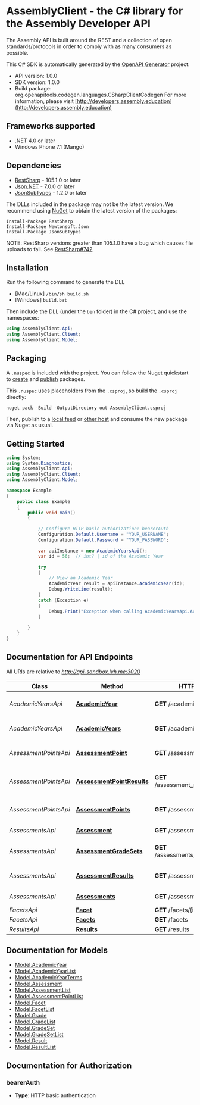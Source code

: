 # AssemblyClient - the C# library for the Assembly Developer API

The Assembly API is built around the REST and a collection of open standards/protocols in order to comply with as many consumers as possible.

This C# SDK is automatically generated by the [OpenAPI Generator](https://openapi-generator.tech) project:

- API version: 1.0.0
- SDK version: 1.0.0
- Build package: org.openapitools.codegen.languages.CSharpClientCodegen
    For more information, please visit [http://developers.assembly.education](http://developers.assembly.education)

<a name="frameworks-supported"></a>
## Frameworks supported
- .NET 4.0 or later
- Windows Phone 7.1 (Mango)

<a name="dependencies"></a>
## Dependencies
- [RestSharp](https://www.nuget.org/packages/RestSharp) - 105.1.0 or later
- [Json.NET](https://www.nuget.org/packages/Newtonsoft.Json/) - 7.0.0 or later
- [JsonSubTypes](https://www.nuget.org/packages/JsonSubTypes/) - 1.2.0 or later

The DLLs included in the package may not be the latest version. We recommend using [NuGet](https://docs.nuget.org/consume/installing-nuget) to obtain the latest version of the packages:
```
Install-Package RestSharp
Install-Package Newtonsoft.Json
Install-Package JsonSubTypes
```

NOTE: RestSharp versions greater than 105.1.0 have a bug which causes file uploads to fail. See [RestSharp#742](https://github.com/restsharp/RestSharp/issues/742)

<a name="installation"></a>
## Installation
Run the following command to generate the DLL
- [Mac/Linux] `/bin/sh build.sh`
- [Windows] `build.bat`

Then include the DLL (under the `bin` folder) in the C# project, and use the namespaces:
```csharp
using AssemblyClient.Api;
using AssemblyClient.Client;
using AssemblyClient.Model;
```
<a name="packaging"></a>
## Packaging

A `.nuspec` is included with the project. You can follow the Nuget quickstart to [create](https://docs.microsoft.com/en-us/nuget/quickstart/create-and-publish-a-package#create-the-package) and [publish](https://docs.microsoft.com/en-us/nuget/quickstart/create-and-publish-a-package#publish-the-package) packages.

This `.nuspec` uses placeholders from the `.csproj`, so build the `.csproj` directly:

```
nuget pack -Build -OutputDirectory out AssemblyClient.csproj
```

Then, publish to a [local feed](https://docs.microsoft.com/en-us/nuget/hosting-packages/local-feeds) or [other host](https://docs.microsoft.com/en-us/nuget/hosting-packages/overview) and consume the new package via Nuget as usual.

<a name="getting-started"></a>
## Getting Started

```csharp
using System;
using System.Diagnostics;
using AssemblyClient.Api;
using AssemblyClient.Client;
using AssemblyClient.Model;

namespace Example
{
    public class Example
    {
        public void main()
        {

            // Configure HTTP basic authorization: bearerAuth
            Configuration.Default.Username = "YOUR_USERNAME";
            Configuration.Default.Password = "YOUR_PASSWORD";

            var apiInstance = new AcademicYearsApi();
            var id = 56;  // int? | id of the Academic Year

            try
            {
                // View an Academic Year
                AcademicYear result = apiInstance.AcademicYear(id);
                Debug.WriteLine(result);
            }
            catch (Exception e)
            {
                Debug.Print("Exception when calling AcademicYearsApi.AcademicYear: " + e.Message );
            }

        }
    }
}
```

<a name="documentation-for-api-endpoints"></a>
## Documentation for API Endpoints

All URIs are relative to *http://api-sandbox.lvh.me:3020*

Class | Method | HTTP request | Description
------------ | ------------- | ------------- | -------------
*AcademicYearsApi* | [**AcademicYear**](docs/AcademicYearsApi.md#academicyear) | **GET** /academic_years/{id} | View an Academic Year
*AcademicYearsApi* | [**AcademicYears**](docs/AcademicYearsApi.md#academicyears) | **GET** /academic_years | List Academic Years
*AssessmentPointsApi* | [**AssessmentPoint**](docs/AssessmentPointsApi.md#assessmentpoint) | **GET** /assessment_points/{id} | View an Assessment Point
*AssessmentPointsApi* | [**AssessmentPointResults**](docs/AssessmentPointsApi.md#assessmentpointresults) | **GET** /assessment_points/{id}/results | View Results for an Assessment Point
*AssessmentPointsApi* | [**AssessmentPoints**](docs/AssessmentPointsApi.md#assessmentpoints) | **GET** /assessment_points | List Assessment Points
*AssessmentsApi* | [**Assessment**](docs/AssessmentsApi.md#assessment) | **GET** /assessments/{id} | View an Assessment
*AssessmentsApi* | [**AssessmentGradeSets**](docs/AssessmentsApi.md#assessmentgradesets) | **GET** /assessments/{id}/grade_set | View Grade Set for an Assessment
*AssessmentsApi* | [**AssessmentResults**](docs/AssessmentsApi.md#assessmentresults) | **GET** /assessments/{id}/results | View Results for an Assessment
*AssessmentsApi* | [**Assessments**](docs/AssessmentsApi.md#assessments) | **GET** /assessments | List Assessments
*FacetsApi* | [**Facet**](docs/FacetsApi.md#facet) | **GET** /facets/{id} | View a Facet
*FacetsApi* | [**Facets**](docs/FacetsApi.md#facets) | **GET** /facets | List Facets
*ResultsApi* | [**Results**](docs/ResultsApi.md#results) | **GET** /results | List Results


<a name="documentation-for-models"></a>
## Documentation for Models

 - [Model.AcademicYear](docs/AcademicYear.md)
 - [Model.AcademicYearList](docs/AcademicYearList.md)
 - [Model.AcademicYearTerms](docs/AcademicYearTerms.md)
 - [Model.Assessment](docs/Assessment.md)
 - [Model.AssessmentList](docs/AssessmentList.md)
 - [Model.AssessmentPointList](docs/AssessmentPointList.md)
 - [Model.Facet](docs/Facet.md)
 - [Model.FacetList](docs/FacetList.md)
 - [Model.Grade](docs/Grade.md)
 - [Model.GradeList](docs/GradeList.md)
 - [Model.GradeSet](docs/GradeSet.md)
 - [Model.GradeSetList](docs/GradeSetList.md)
 - [Model.Result](docs/Result.md)
 - [Model.ResultList](docs/ResultList.md)


<a name="documentation-for-authorization"></a>
## Documentation for Authorization

<a name="bearerAuth"></a>
### bearerAuth

- **Type**: HTTP basic authentication

